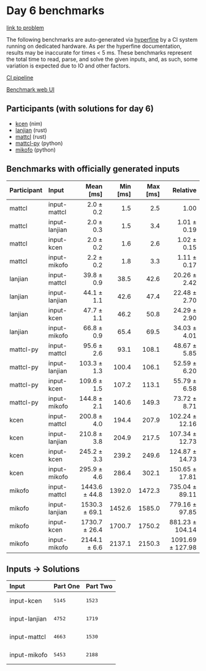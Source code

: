 # Day 6 benchmarks

[link to problem](https://adventofcode.com/2024/day/6)

The following benchmarks are auto-generated via
[hyperfine](https://github.com/sharkdp/hyperfine) by a CI system running on
dedicated hardware. As per the hyperfine documentation, results may be
inaccurate for times < 5 ms. These benchmarks represent the total time to read,
parse, and solve the given inputs, and, as such, some variation is expected due
to IO and other factors.

[CI pipeline](http://ci.papercode.net:8080/teams/main/pipelines/aoc2024)

[Benchmark web UI](https://aoc.ancalagon.black)


## Participants (with solutions for day 6)

- [kcen](https://github.com/kcen/aoc2024) (nim)
- [lanjian](https://github.com/lanjian/aoc-2024) (rust)
- [mattcl](https://github.com/mattcl/aoc2024) (rust)
- [mattcl-py](https://github.com/mattcl/aoc2024-py) (python)
- [mikofo](https://github.com/mikofo/aoc2024) (python)


## Benchmarks with officially generated inputs

| Participant | Input | Mean [ms] | Min [ms] | Max [ms] | Relative |
|:---|:---|---:|---:|---:|---:|
| mattcl | input-mattcl | 2.0 ± 0.2 | 1.5 | 2.5 | 1.00 |
| mattcl | input-lanjian | 2.0 ± 0.3 | 1.5 | 3.4 | 1.01 ± 0.19 |
| mattcl | input-kcen | 2.0 ± 0.2 | 1.6 | 2.6 | 1.02 ± 0.15 |
| mattcl | input-mikofo | 2.2 ± 0.2 | 1.8 | 3.3 | 1.11 ± 0.17 |
| lanjian | input-mattcl | 39.8 ± 0.9 | 38.5 | 42.6 | 20.26 ± 2.42 |
| lanjian | input-lanjian | 44.1 ± 1.1 | 42.6 | 47.4 | 22.48 ± 2.70 |
| lanjian | input-kcen | 47.7 ± 1.1 | 46.2 | 50.8 | 24.29 ± 2.90 |
| lanjian | input-mikofo | 66.8 ± 0.9 | 65.4 | 69.5 | 34.03 ± 4.01 |
| mattcl-py | input-mattcl | 95.6 ± 2.6 | 93.1 | 108.1 | 48.67 ± 5.85 |
| mattcl-py | input-lanjian | 103.3 ± 1.3 | 100.4 | 106.1 | 52.59 ± 6.20 |
| mattcl-py | input-kcen | 109.6 ± 1.5 | 107.2 | 113.1 | 55.79 ± 6.58 |
| mattcl-py | input-mikofo | 144.8 ± 2.1 | 140.6 | 149.3 | 73.72 ± 8.71 |
| kcen | input-mattcl | 200.8 ± 4.0 | 194.4 | 207.9 | 102.24 ± 12.16 |
| kcen | input-lanjian | 210.8 ± 3.8 | 204.9 | 217.5 | 107.34 ± 12.73 |
| kcen | input-kcen | 245.2 ± 3.3 | 239.2 | 249.6 | 124.87 ± 14.73 |
| kcen | input-mikofo | 295.9 ± 4.6 | 286.4 | 302.1 | 150.65 ± 17.81 |
| mikofo | input-mattcl | 1443.6 ± 44.8 | 1392.0 | 1472.3 | 735.04 ± 89.11 |
| mikofo | input-lanjian | 1530.3 ± 69.1 | 1452.6 | 1585.0 | 779.16 ± 97.85 |
| mikofo | input-kcen | 1730.7 ± 26.4 | 1700.7 | 1750.2 | 881.23 ± 104.14 |
| mikofo | input-mikofo | 2144.1 ± 6.6 | 2137.1 | 2150.3 | 1091.69 ± 127.98 |


## Inputs -> Solutions

| Input | Part One | Part Two |
|:---|:---|:---|
|input-kcen|<pre>5145</pre>|<pre>1523</pre>|
|input-lanjian|<pre>4752</pre>|<pre>1719</pre>|
|input-mattcl|<pre>4663</pre>|<pre>1530</pre>|
|input-mikofo|<pre>5453</pre>|<pre>2188</pre>|
